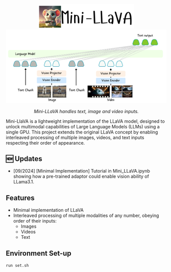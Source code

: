 <!-- <div style="display: flex; align-items: center; margin-bottom: 20px;"> -->
<div align="center">
  <img src="data/title.png" width="300" alt="llava">
</div>
<div align="center">
  <img src="data/mini-llava.png" width="800" alt="Mini-LLaVA">
  <p><em>Mini-LLaVA handles text, image and video inputs.</em></p>
</div>


Mini-LlaVA is a lightweight implementation of the LLaVA model, designed to unlock multimodal capabilities of Large Language Models (LLMs) using a single GPU. This project extends the original LLaVA concept by enabling interleaved processing of multiple images, videos, and text inputs respecting their order of appearance.

## :new: Updates
- [09/2024] [Minimal Implementation] Tutorial in Mini_LLaVA.ipynb showing how a pre-trained adaptor could enable vision ability of LLama3.1.  


## Features
- Minimal implementation of LLaVA
- Interleaved processing of multiple modalities of any number, obeying order of their inputs:
  - Images
  - Videos
  - Text

## Environment Set-up
```shell
run set.sh
```
